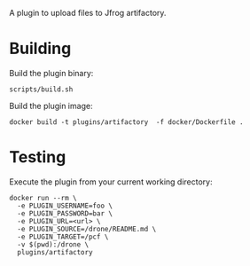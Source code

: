 A plugin to upload files to Jfrog artifactory.

# Building

Build the plugin binary:

```text
scripts/build.sh
```

Build the plugin image:

```text
docker build -t plugins/artifactory  -f docker/Dockerfile .
```

# Testing

Execute the plugin from your current working directory:

```text
docker run --rm \
  -e PLUGIN_USERNAME=foo \
  -e PLUGIN_PASSWORD=bar \
  -e PLUGIN_URL=<url> \
  -e PLUGIN_SOURCE=/drone/README.md \
  -e PLUGIN_TARGET=/pcf \
  -v $(pwd):/drone \
  plugins/artifactory
```
